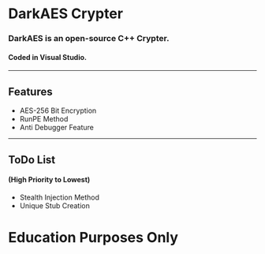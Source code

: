 DarkAES Crypter
===========
### DarkAES is an open-source C++ Crypter. 
#### Coded in Visual Studio.

---

## Features
- AES-256 Bit Encryption
- RunPE Method
- Anti Debugger Feature

---

## ToDo List
#### (High Priority to Lowest)

- Stealth Injection Method
- Unique Stub Creation




Education Purposes Only 
=============================
